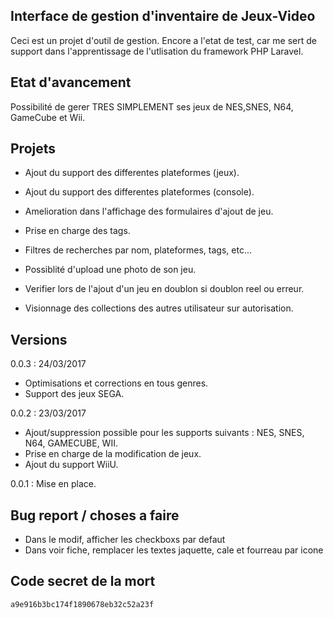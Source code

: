 ## Interface de gestion d'inventaire de Jeux-Video

Ceci est un projet d'outil de gestion.
Encore a l'etat de test, car me sert de support dans l'apprentissage de l'utlisation
du framework PHP Laravel.

## Etat d'avancement

Possibilité de gerer TRES SIMPLEMENT ses jeux de NES,SNES, N64, GameCube et Wii.

## Projets

- Ajout du support des differentes plateformes (jeux).
- Ajout du support des differentes plateformes (console).
- Amelioration dans l'affichage des formulaires d'ajout de jeu.
- Prise en charge des tags.
- Filtres de recherches par nom, plateformes, tags, etc...
- Possiblité d'upload une photo de son jeu.
- Verifier lors de l'ajout d'un jeu en doublon si doublon reel ou erreur.

- Visionnage  des collections des autres utilisateur sur autorisation.

## Versions

0.0.3 : 24/03/2017
- Optimisations et corrections en tous genres.
- Support des jeux SEGA.

0.0.2 : 23/03/2017
- Ajout/suppression possible pour les supports suivants : NES, SNES, N64, GAMECUBE, WII.
- Prise en charge de la modification de jeux.
- Ajout du support WiiU.

0.0.1 : Mise en place.

## Bug report / choses a faire

- Dans le modif, afficher les checkboxs par defaut
- Dans voir fiche, remplacer les textes jaquette, cale et fourreau par icone

## Code secret de la mort
	a9e916b3bc174f1890678eb32c52a23f

